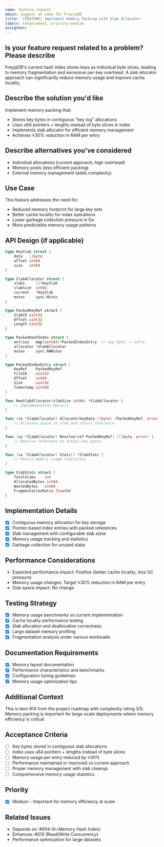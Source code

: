 ```yaml
---
name: Feature request
about: Suggest an idea for FreyjaDB
title: '[FEATURE] Implement Memory Packing with Slab Allocator'
labels: enhancement, priority-medium
assignees: ''
---
```


## Is your feature request related to a problem? Please describe

FreyjaDB's current hash index stores keys as individual byte slices, leading to memory fragmentation and excessive per-key overhead. A slab allocator approach can significantly reduce memory usage and improve cache locality.

## Describe the solution you'd like

Implement memory packing that:

- Stores key bytes in contiguous "key log" allocations
- Uses u64 pointers + lengths instead of byte slices in index
- Implements slab allocator for efficient memory management
- Achieves ≥30% reduction in RAM per entry

## Describe alternatives you've considered

- Individual allocations (current approach, high overhead)
- Memory pools (less efficient packing)
- External memory management (adds complexity)

## Use Case

This feature addresses the need for:

- Reduced memory footprint for large key sets
- Better cache locality for index operations
- Lower garbage collection pressure in Go
- More predictable memory usage patterns

## API Design (if applicable)

```go
type KeySlab struct {
    data   []byte
    offset int64
    size   int64
}

type SlabAllocator struct {
    slabs     []*KeySlab
    slabSize  int64
    current   *KeySlab
    mutex     sync.Mutex
}

type PackedKeyRef struct {
    SlabID uint32
    Offset uint32
    Length uint32
}

type PackedHashIndex struct {
    entries   map[uint64]*PackedIndexEntry  // key_hash -> entry
    allocator *SlabAllocator
    mutex     sync.RWMutex
}

type PackedIndexEntry struct {
    KeyRef    PackedKeyRef
    FileID    uint32
    Offset    int64
    Size      uint32
    Timestamp uint64
}

func NewSlabAllocator(slabSize int64) *SlabAllocator {
    // Implementation details
}

func (sa *SlabAllocator) Allocate(keyData []byte) (PackedKeyRef, error) {
    // Allocate space in slab and return reference
}

func (sa *SlabAllocator) Resolve(ref PackedKeyRef) ([]byte, error) {
    // Resolve reference to actual key bytes
}

func (sa *SlabAllocator) Stats() *SlabStats {
    // Return memory usage statistics
}

type SlabStats struct {
    TotalSlabs    int
    AllocatedBytes int64
    WastedBytes   int64
    FragmentationRatio float64
}
```

## Implementation Details

- [x] Contiguous memory allocation for key storage
- [x] Pointer-based index entries with packed references
- [x] Slab management with configurable slab sizes
- [x] Memory usage tracking and statistics
- [x] Garbage collection for unused slabs

## Performance Considerations

- Expected performance impact: Positive (better cache locality, less GC pressure)
- Memory usage changes: Target ≥30% reduction in RAM per entry
- Disk space impact: No change

## Testing Strategy

- [x] Memory usage benchmarks vs current implementation
- [x] Cache locality performance testing
- [x] Slab allocation and deallocation correctness
- [x] Large dataset memory profiling
- [x] Fragmentation analysis under various workloads

## Documentation Requirements

- [x] Memory layout documentation
- [x] Performance characteristics and benchmarks
- [x] Configuration tuning guidelines
- [x] Memory usage optimization tips

## Additional Context

This is item #14 from the project roadmap with complexity rating 3/5. Memory packing is important for large-scale deployments where memory efficiency is critical.

## Acceptance Criteria

- [ ] Key bytes stored in contiguous slab allocations
- [ ] Index uses u64 pointers + lengths instead of byte slices
- [ ] Memory usage per entry reduced by ≥30%
- [ ] Performance maintained or improved vs current approach
- [ ] Proper memory management with slab cleanup
- [ ] Comprehensive memory usage statistics

## Priority

- [x] Medium - Important for memory efficiency at scale

## Related Issues

- Depends on: #004 (In-Memory Hash Index)
- Enhances: #013 (Read/Write Concurrency)
- Performance optimization for large datasets
